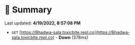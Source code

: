 # 📖 Summary
Last updated: **4/19/2022, 8:57:08 PM**

- `GET` [https://Bhadwa-sala.toxicblte.repl.co](https://Bhadwa-sala.toxicblte.repl.co) - **Down** (378ms)

